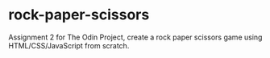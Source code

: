 # rock-paper-scissors
Assignment 2 for The Odin Project, create a rock paper scissors game using HTML/CSS/JavaScript from scratch.
